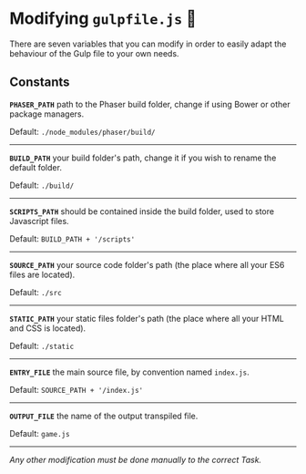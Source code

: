 # Modifying `gulpfile.js` :raised_hands:

There are seven variables that you can modify in order to easily adapt the behaviour
of the Gulp file to your own needs.

## Constants

**`PHASER_PATH`** path to the Phaser build folder, change if using Bower or other package managers.

Default: `./node_modules/phaser/build/`

---

**`BUILD_PATH`** your build folder's path, change it if you wish to rename the default folder.

Default: `./build/`

---

**`SCRIPTS_PATH`** should be contained inside the build folder, used to store Javascript files.

Default: `BUILD_PATH + '/scripts'`

---

**`SOURCE_PATH`** your source code folder's path (the place where all your ES6 files are located).

Default: `./src`

---

**`STATIC_PATH`** your static files folder's path (the place where all your HTML and CSS is located).

Default: `./static`

---

**`ENTRY_FILE`** the main source file, by convention named `index.js`.

Default: `SOURCE_PATH + '/index.js'`

---

**`OUTPUT_FILE`** the name of the output transpiled file.

Default: `game.js`

---

_Any other modification must be done manually to the correct Task._
